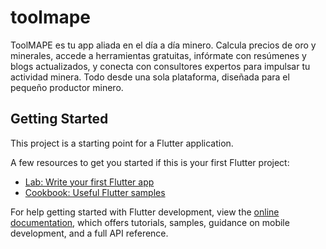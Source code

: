 # toolmape

ToolMAPE es tu app aliada en el día a día minero. Calcula precios de oro y minerales, accede a herramientas gratuitas, infórmate con resúmenes y blogs actualizados, y conecta con consultores expertos para impulsar tu actividad minera. Todo desde una sola plataforma, diseñada para el pequeño productor minero.

## Getting Started

This project is a starting point for a Flutter application.

A few resources to get you started if this is your first Flutter project:

- [Lab: Write your first Flutter app](https://docs.flutter.dev/get-started/codelab)
- [Cookbook: Useful Flutter samples](https://docs.flutter.dev/cookbook)

For help getting started with Flutter development, view the
[online documentation](https://docs.flutter.dev/), which offers tutorials,
samples, guidance on mobile development, and a full API reference.
